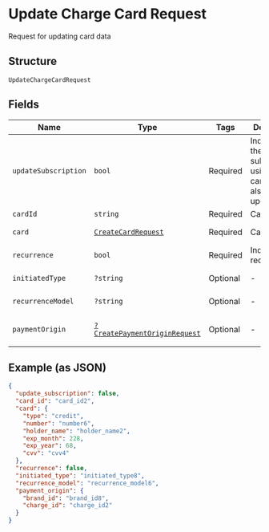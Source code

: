 
# Update Charge Card Request

Request for updating card data

## Structure

`UpdateChargeCardRequest`

## Fields

| Name | Type | Tags | Description | Getter | Setter |
|  --- | --- | --- | --- | --- | --- |
| `updateSubscription` | `bool` | Required | Indicates if the subscriptions using this card must also be updated | getUpdateSubscription(): bool | setUpdateSubscription(bool updateSubscription): void |
| `cardId` | `string` | Required | Card id | getCardId(): string | setCardId(string cardId): void |
| `card` | [`CreateCardRequest`](../../doc/models/create-card-request.md) | Required | Card data | getCard(): CreateCardRequest | setCard(CreateCardRequest card): void |
| `recurrence` | `bool` | Required | Indicates a recurrence | getRecurrence(): bool | setRecurrence(bool recurrence): void |
| `initiatedType` | `?string` | Optional | - | getInitiatedType(): ?string | setInitiatedType(?string initiatedType): void |
| `recurrenceModel` | `?string` | Optional | - | getRecurrenceModel(): ?string | setRecurrenceModel(?string recurrenceModel): void |
| `paymentOrigin` | [`?CreatePaymentOriginRequest`](../../doc/models/create-payment-origin-request.md) | Optional | - | getPaymentOrigin(): ?CreatePaymentOriginRequest | setPaymentOrigin(?CreatePaymentOriginRequest paymentOrigin): void |

## Example (as JSON)

```json
{
  "update_subscription": false,
  "card_id": "card_id2",
  "card": {
    "type": "credit",
    "number": "number6",
    "holder_name": "holder_name2",
    "exp_month": 228,
    "exp_year": 68,
    "cvv": "cvv4"
  },
  "recurrence": false,
  "initiated_type": "initiated_type8",
  "recurrence_model": "recurrence_model6",
  "payment_origin": {
    "brand_id": "brand_id8",
    "charge_id": "charge_id2"
  }
}
```

